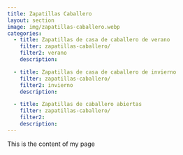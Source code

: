```yaml
---
title: Zapatillas Caballero
layout: section
image: img/zapatillas-caballero.webp
categories:
  - title: Zapatillas de casa de caballero de verano
    filter: zapatillas-caballero/
    filter2: verano
    description: 

  - title: Zapatillas de casa de caballero de invierno
    filter: zapatillas-caballero/
    filter2: invierno
    description: 

  - title: Zapatillas de caballero abiertas
    filter: zapatillas-caballero/
    filter2: 
    description:
---
```


This is the content of my page